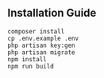 
## Installation Guide


	composer install  
	cp .env.example .env  
	php artisan key:gen  
	php artisan migrate  		
	npm install  
	npm run build  
